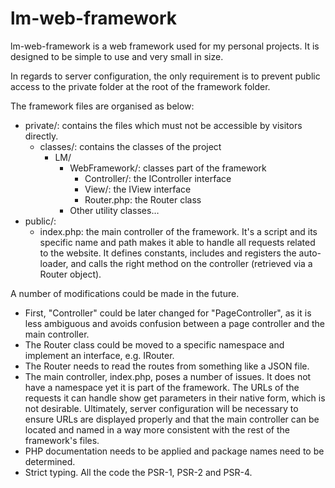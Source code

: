 # lm-web-framework

lm-web-framework is a web framework used for my personal projects. It is 
designed to be simple to use and very small in size.

In regards to server configuration, the only requirement is to prevent public
access to the private folder at the root of the framework folder.

The framework files are organised as below:

 * private/: contains the files which must not be accessible by visitors
 directly.
     * classes/: contains the classes of the project
         * LM/
             * WebFramework/: classes part of the framework
                 * Controller/: the IController interface
                 * View/: the IView interface
                 * Router.php: the Router class
             * Other utility classes…
 * public/:
    * index.php: the main controller of the framework. It's a script and its 
    specific name and path makes it able to handle all requests related to the
    website. It defines constants, includes and registers the auto-loader, and
    calls the right method on the controller (retrieved via a Router object).

A number of modifications could be made in the future.
 * First, "Controller" could be later changed for "PageController", as it is less
ambiguous and avoids confusion between a page controller and the main
controller.
 * The Router class could be moved to a specific namespace and implement an
interface, e.g. IRouter.
 * The Router needs to read the routes from something like a JSON file.
 * The main controller, index.php, poses a number of issues. It does not have
 a namespace yet it is part of the framework. The URLs of the requests it can
 handle show get parameters in their native form, which is not desirable.
 Ultimately, server configuration will be necessary to ensure URLs are displayed
 properly and that the main controller can be located and named in a way more
 consistent with the rest of the framework's files.
 * PHP documentation needs to be applied and package names need to be
 determined.
 * Strict typing.
All the code the PSR-1, PSR-2 and PSR-4.